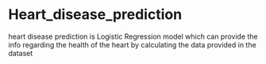 # Heart_disease_prediction
heart disease prediction is Logistic Regression model which can provide the info regarding the health of the heart by calculating the data provided in the dataset
